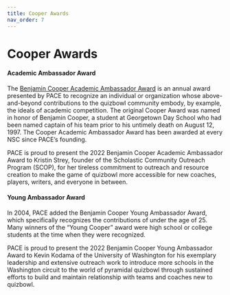 ```yaml
---
title: Cooper Awards
nav_order: 7
---
```


# Cooper Awards

#### Academic Ambassador Award
The [Benjamin Cooper Academic Ambassador Award](http://www.pace-nsc.org/2018-cooper-award-winners/) is an annual award presented by PACE to recognize an individual or organization whose above-and-beyond contributions to the quizbowl community embody, by example, the ideals of academic competition. The original Cooper Award was named in honor of Benjamin Cooper, a student at Georgetown Day School who had been named captain of his team prior to his untimely death on August 12, 1997. The Cooper Academic Ambassador Award has been awarded at every NSC since PACE’s founding.

PACE is proud to present the 2022 Benjamin Cooper Academic Ambassador Award to Kristin Strey, founder of the Scholastic Community Outreach Program (SCOP), for her tireless commitment to outreach and resource creation to make the game of quizbowl more accessible for new coaches, players, writers, and everyone in between.

#### Young Ambassador Award
In 2004, PACE added the Benjamin Cooper Young Ambassador Award, which specifically recognizes the contributions of under the age of 25. Many winners of the “Young Cooper” award were high school or college students at the time when they were recognized.

PACE is proud to present the 2022 Benjamin Cooper Young Ambassador Award to Kevin Kodama of the University of Washington for his exemplary leadership and extensive outreach work to introduce more schools in the Washington circuit to the world of pyramidal quizbowl through sustained efforts to build and maintain relationship with teams and coaches new to quizbowl.
